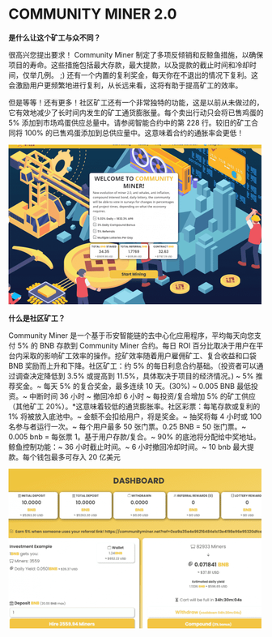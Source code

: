 # COMMUNITY MINER 2.0

<p><strong>是什么让这个矿工与众不同？</strong></p>
<p>很高兴您提出要求！ Community Miner 制定了多项反倾销和反鲸鱼措施，以确保项目的寿命。这些措施包括最大存款，最大提款，以及提款的截止时间和冷却时间，仅举几例。 ;) 还有一个内置的复利奖金，每天你在不退出的情况下复利。这会激励用户更频繁地进行复利，从长远来看，这将有助于提高矿工的效率。</p>
<p>但是等等！还有更多！社区矿工还有一个非常独特的功能，这是以前从未做过的，它有效地减少了长时间内发生的矿工通货膨胀量。每个卖出行动只会将已售鸡蛋的 5% 添加到市场鸡蛋供应总量中。请参阅智能合约中的第 228 行。较旧的矿工合同将 100% 的已售鸡蛋添加到总供应量中。这意味着合约的通胀率会更低！</p>

![dnisa](dnisa.png)

**什么是社区矿工？**

Community Miner 是一个基于币安智能链的去中心化应用程序，平均每天向您支付 5% 的 BNB 存款到 Community Miner 合约。每日 ROI 百分比取决于用户在平台内采取的影响矿工效率的操作。挖矿效率随着用户雇佣矿工、复合收益和口袋 BNB 奖励而上升和下降。社区矿工：约 5% 的每日利息合约基础。（投资者可以通过调查决定降低到 3.5% 或提高到 11.5%，具体取决于项目的经济情况。) ~ 5% 推荐奖金。~ 每天 5% 的复合奖金，最多连续 10 天。(30%) ~ 0.005 BNB 最低投资。~ 中断时间 36 小时 ~ 撤回冷却 6 小时 ~ 每投资/复合增加 5% 的矿工供应（其他矿工 20%）。*这意味着较低的通货膨胀率。社区彩票：每笔存款或复利的 1% 将被放入底池中。~ 金额不会扣给用户，将是奖金。~ 抽奖将每 4 小时或 100 名参与者运行一次。~ 每个用户最多 50 张门票。0.25 BNB = 50 张门票。~ 0.005 bnb = 每张票 1。基于用户存款/复合。~ 90% 的底池将分配给中奖地址。鲸鱼控制功能：~ 36 小时截止时间。~ 6 小时撤回冷却时间。~ 10 bnb 最大提款。每个钱包最多可存入 20 亿美元

![odisnmgos](odisnmgos.png)
